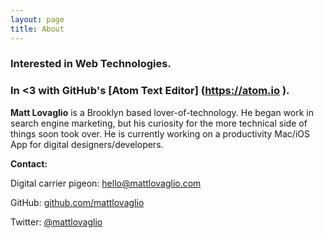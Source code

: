```yaml
---
layout: page
title: About
---
```

### Interested in Web Technologies. 
### In <span class="heart"><3</span> with GitHub's [Atom Text Editor] (https://atom.io ).

**Matt Lovaglio** is a Brooklyn based lover-of-technology. He began work in search engine marketing, but his curiosity for the more technical side of things soon took over. He is currently working on a productivity Mac/iOS App for digital designers/developers.

**Contact:**

Digital carrier pigeon: <a href="mailto:hello@mattlovaglio.com">hello@mattlovaglio.com</a>

GitHub: [github.com/mattlovaglio](https://github.com/mattlovaglio)

Twitter: [@mattlovaglio](https://twitter.com/mattlovaglio)
